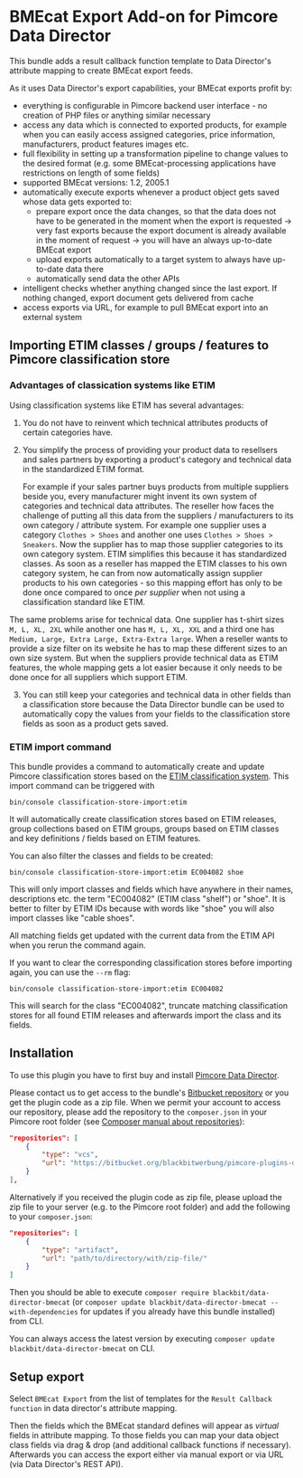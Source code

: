 # BMEcat Export Add-on for Pimcore Data Director

This bundle adds a result callback function template to Data Director's attribute mapping to create BMEcat export feeds. 

As it uses Data Director's export capabilities, your BMEcat exports profit by:

* everything is configurable in Pimcore backend user interface - no creation of PHP files or anything similar necessary
* access any data which is connected to exported products, for example when you can easily access assigned categories, price information, manufacturers, product features images etc.
* full flexibility in setting up a transformation pipeline to change values to the desired format (e.g. some BMEcat-processing applications have restrictions on length of some fields)
* supported BMEcat versions: 1.2, 2005.1
* automatically execute exports whenever a product object gets saved whose data gets exported to:
    * prepare export once the data changes, so that the data does not have to be generated in the moment when the export is requested -> very fast exports because the export document is already available in the moment of request -> you will have an always up-to-date BMEcat export
    * upload exports automatically to a target system to always have up-to-date data there
    * automatically send data the other APIs
* intelligent checks whether anything changed since the last export. If nothing changed, export document gets delivered from cache
* access exports via URL, for example to pull BMEcat export into an external system

## Importing ETIM classes / groups / features to Pimcore classification store

### Advantages of classication systems like ETIM

Using classification systems like ETIM has several advantages:

1. You do not have to reinvent which technical attributes products of certain categories have.
2. You simplify the process of providing your product data to resellsers and sales partners by exporting a product's category and technical data in the standardized ETIM format.

   For example if your sales partner buys products from multiple suppliers beside you, every manufacturer might invent its own system of categories and technical data attributes. The reseller how faces the challenge of putting all this data from the suppliers / manufacturers to its own category /
   attribute system. For example one supplier uses a category `Clothes > Shoes` and another one uses `Clothes > Shoes > Sneakers`. Now the supplier has to map those supplier categories to its own category system. ETIM simplifies this because it has standardized classes. As soon as a reseller has
   mapped the ETIM classes to his own category system, he can from now automatically assign supplier products to his own categories - so this mapping effort has only to be done once compared to once *per supplier* when not using a classification standard like ETIM.

The same problems arise for technical data. One supplier has t-shirt sizes `M, L, XL, 2XL` while another one has `M, L, XL, XXL` and a third one has `Medium, Large, Extra Large, Extra-Extra large`. When a reseller wants to provide a size filter on its website he has to map these different sizes to
an own size system. But when the suppliers provide technical data as ETIM features, the whole mapping gets a lot easier because it only needs to be done once for all suppliers which support ETIM.

3. You can still keep your categories and technical data in other fields than a classification store because the Data Director bundle can be used to automatically copy the values from your fields to the classification store fields as soon as a product gets saved.

### ETIM import command

This bundle provides a command to automatically create and update Pimcore classification stores based on the [ETIM classification system](https://viewer.etim-international.com/). This import command can be triggered with
```shell
bin/console classification-store-import:etim
```
It will automatically create classification stores based on ETIM releases, group collections based on ETIM groups, groups based on ETIM classes and key definitions / fields based on ETIM features.

You can also filter the classes and fields to be created:
```shell
bin/console classification-store-import:etim EC004082 shoe
```
This will only import classes and fields which have anywhere in their names, descriptions etc. the term "EC004082" (ETIM class "shelf") or "shoe". It is better to filter by ETIM IDs because with words like "shoe" you will also import classes like "cable shoes".

All matching fields get updated with the current data from the ETIM API when you rerun the command again.

If you want to clear the corresponding classification stores before importing again, you can use the `--rm` flag:
```shell
bin/console classification-store-import:etim EC004082
```
This will search for the class "EC004082", truncate matching classification stores for all found ETIM releases and afterwards import the class and its fields.

## Installation
To use this plugin you have to first buy and install [Pimcore Data Director](https://pimcore.com/en/developers/marketplace/blackbit_digital_commerce/pimcore-data-director_e103850).

Please contact us to get access to the bundle's [Bitbucket repository](https://bitbucket.org/blackbitwerbung/pimcore-plugins-data-director-bmecat) or you get the plugin code as a zip file. 
When we permit your account to access our repository, please add the repository to the `composer.json` in your Pimcore root folder (see [Composer manual about repositories](https://getcomposer.org/doc/05-repositories.md#vcs)):
```json
"repositories": [
    {
        "type": "vcs",
        "url": "https://bitbucket.org/blackbitwerbung/pimcore-plugins-data-director-bmecat"
    }
],
```

Alternatively if you received the plugin code as zip file, please upload the zip file to your server (e.g. to the Pimcore root folder) and add the following to your `composer.json`:
```json
"repositories": [
    {
        "type": "artifact",
        "url": "path/to/directory/with/zip-file/"
    }
]
```

Then you should be able to execute `composer require blackbit/data-director-bmecat` (or `composer update blackbit/data-director-bmecat --with-dependencies` for updates if you already have this bundle installed) from CLI.

You can always access the latest version by executing `composer update blackbit/data-director-bmecat` on CLI.

## Setup export

Select `BMEcat Export` from the list of templates for the `Result Callback function` in data director's attribute mapping.

Then the fields which the BMEcat standard defines will appear as *virtual* fields in attribute mapping. To those fields you can map your data object class fields via drag & drop (and additional callback functions if necessary). Afterwards you can access the export either via manual export or via URL (via Data Director's REST API).
